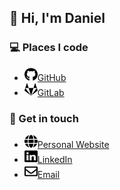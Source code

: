 <h2>👋 Hi, I'm Daniel</h2>

<h3>💻 Places I code</h3>
<ul>
  <li><a title="GitHub" href="https://github.com/TheOrangePuff"><img src="images/socials/github.svg" alt="GitHub icon" style="width:1.5em;height:1.5em">GitHub</a></li>
  <li><a title="GitLab" href="https://gitlab.com/TheOrangePuff"><img src="images/socials/gitlab.svg" alt="GitLab icon" style="width:1.5em;height:1.5em">GitLab</a></li>
</ul>

<h3>💬 Get in touch</h3>
<ul>
  <li><a title="Website" href="https://danielvdp.com"><img src="images/socials/globe.svg" alt="Globe icon" style="width:1.5em;height:1.5em">Personal Website</a></li>
  <li><a title="LinkedIn" href="https://www.linkedin.com/in/daniel-van-der-ploeg/"><img src="images/socials/linkedin.svg" alt="LinkedIn icon" style="width:1.5em;height:1.5em">LinkedIn</a></li>
  <li><a title="Email me" href="mailto:danielvdp56@gmail.com"><img src="images/socials/envelope.svg" alt="Envelope icon" style="width:1.5em;height:1.5em">Email</a></li>
</ul>
